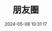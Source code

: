 ---
title: 朋友圈
date: 2024-05-08 10:31:17
comments: false
aside: false
top_img: false
type: "fcircle"
---